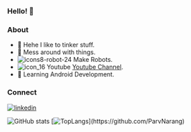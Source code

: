 ### Hello! 👋

### About

- 🔨 Hehe I like to tinker stuff.
- 🤖 Mess around with things.
- ![icons8-robot-24](https://user-images.githubusercontent.com/56078295/125137230-e792d300-e129-11eb-8b7b-ed3e6d390741.png) Make Robots.
- ![icon_16](https://user-images.githubusercontent.com/56078295/125133881-24f46200-e124-11eb-9ff5-e9f617b4019d.png) Youtube [Youtube Channel](https://www.youtube.com/channel/UCSLwxOBMuUXSYIHRtyDDYYw/featured).
- 📱 Learning Android Development.                                       

### Connect
[![linkedin](https://user-images.githubusercontent.com/56078295/125137590-a3540280-e12a-11eb-91a6-4d99f185a51d.png)](https://www.linkedin.com/in/parv-narang-19b89a202/)

![GitHub stats](https://github-readme-stats.vercel.app/api?username=ParvNarang&show_icons=true&theme=shades-of-purple&border_radius=15&title_color="blue"&custom_title=GitHub-Stats&style=center_me&border_color='black')     [![TopLangs](https://github-readme-stats.vercel.app/api/top-langs/?username=ParvNarang&layout=compact&theme=shades-of-purple&border_radius=15&title_color="blue"&border_color='black')](https://github.com/ParvNarang) 
